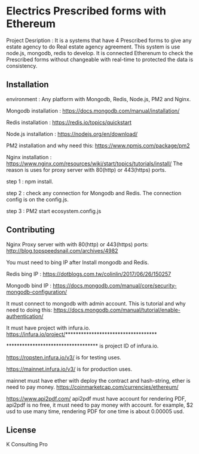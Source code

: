 # Electrics Prescribed forms with Ethereum

Project Desription : It is a systems that have 4 Prescribed forms to give any estate agency to do Real estate agency agreement. This system is use node.js, mongodb, redis to develop. It is connected Etherenum to check the Prescribed forms without changeable with real-time to protected the data is consistency.

## Installation

environment : Any platform with Mongodb, Redis, Node.js, PM2 and Nginx.

Mongodb installation :
https://docs.mongodb.com/manual/installation/

Redis installation :
https://redis.io/topics/quickstart

Node.js installation :
https://nodejs.org/en/download/

PM2 installation and why need this:
https://www.npmjs.com/package/pm2

Nginx installation :
https://www.nginx.com/resources/wiki/start/topics/tutorials/install/
The reason is uses for proxy server with 80(http) or 443(https) ports.

step 1 : npm install.

step 2 : check any connection for Mongodb and Redis. The connection config is on the config.js.

step 3 : PM2 start ecosystem.config.js

## Contributing
Nginx Proxy server with with 80(http) or 443(https) ports:
http://blog.topspeedsnail.com/archives/4982

You must need to bing IP after Install mongodb and Redis.

Redis bing IP :
https://dotblogs.com.tw/colinlin/2017/06/26/150257

Mongodb bind IP :
https://docs.mongodb.com/manual/core/security-mongodb-configuration/

It must connect to mongodb with admin account.
This is tutorial and why need to doing this:
https://docs.mongodb.com/manual/tutorial/enable-authentication/

It must have project with infura.io.
https://infura.io/project/***********************************

*********************************** is project ID of infura.io.

https://ropsten.infura.io/v3/ is for testing uses.

https://mainnet.infura.io/v3/ is for production uses.

mainnet must have ether with deploy the contract and hash-string, ether is need to pay money.
https://coinmarketcap.com/currencies/ethereum/

https://www.api2pdf.com/
api2pdf must have account for rendering PDF, api2pdf is no free, it must need to pay money with account. for example, $2 usd to use many time, rendering PDF for one time is about 0.00005 usd.

## License
K Consulting Pro




































 








